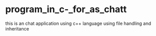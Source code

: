 # program_in_c-_for_as_chatt
this is an chat application using c++ language using file handling and inheritance 
